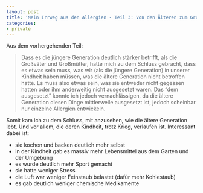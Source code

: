 ```yaml
---
layout: post
title: 'Mein Irrweg aus den Allergien - Teil 3: Von den Älteren zum Grund'
categories:
- private
---
```

Aus dem vorhergehenden Teil:


<blockquote>Dass es die jüngere Generation deutlich stärker betrifft, als die Großväter und Großmütter, hatte mich zu dem Schluss gebracht, dass es etwas sein muss, was wir (als die jüngere Generation) in unserer Kindheit haben müssen, was die ältere Generation nicht betroffen hatte. Es muss also etwas sein, was sie entweder nicht gegessen hatten oder ihm anderweitig nicht ausgesetzt waren. Das “dem ausgesetzt” konnte ich jedoch vernachlässigen, da die ältere Generation diesen Dinge mittlerweile ausgesetzt ist, jedoch scheinbar nur einzelne Allergien entwickeln.

</blockquote>
Somit kam ich zu dem Schluss, mit anzusehen, wie die ältere Generation lebt. Und vor allem, die deren Kindheit, trotz Krieg, verlaufen ist. Interessant dabei ist:


<ul>
<li>sie kochen und backen deutlich mehr selbst</li>
<li>in der Kindheit gab es massiv mehr Lebensmittel aus dem Garten und der Umgebung</li>
<li>es wurde deutlich mehr Sport gemacht</li>
<li>sie hatte weniger Stress</li>
<li>die Luft war weniger Feinstaub belastet (dafür mehr Kohlestaub)</li>
<li>es gab deutlich weniger chemische Medikamente</li>
</ul>
&nbsp;


